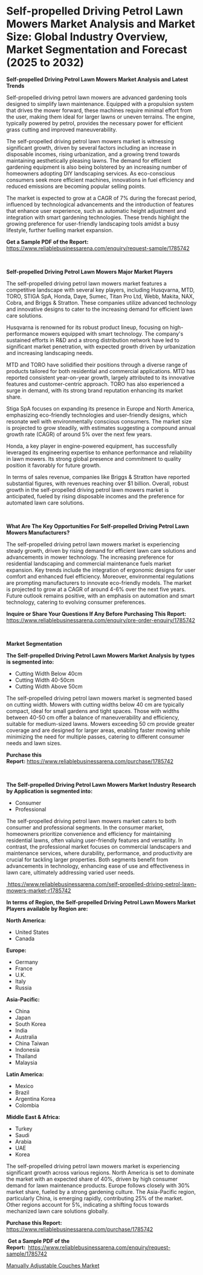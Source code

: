 <p><h1>Self-propelled Driving Petrol Lawn Mowers Market Analysis and Market Size: Global Industry Overview, Market Segmentation and Forecast (2025 to 2032)</h1></p><p><strong>Self-propelled Driving Petrol Lawn Mowers Market Analysis and Latest Trends</strong></p>
<p><p>Self-propelled driving petrol lawn mowers are advanced gardening tools designed to simplify lawn maintenance. Equipped with a propulsion system that drives the mower forward, these machines require minimal effort from the user, making them ideal for larger lawns or uneven terrains. The engine, typically powered by petrol, provides the necessary power for efficient grass cutting and improved maneuverability.</p><p>The self-propelled driving petrol lawn mowers market is witnessing significant growth, driven by several factors including an increase in disposable incomes, rising urbanization, and a growing trend towards maintaining aesthetically pleasing lawns. The demand for efficient gardening equipment is also being bolstered by an increasing number of homeowners adopting DIY landscaping services. As eco-conscious consumers seek more efficient machines, innovations in fuel efficiency and reduced emissions are becoming popular selling points.</p><p>The market is expected to grow at a CAGR of 7% during the forecast period, influenced by technological advancements and the introduction of features that enhance user experience, such as automatic height adjustment and integration with smart gardening technologies. These trends highlight the growing preference for user-friendly landscaping tools amidst a busy lifestyle, further fuelling market expansion.</p></p>
<p><strong>Get a Sample PDF of the Report:&nbsp;</strong> <a href="https://www.reliablebusinessarena.com/enquiry/request-sample/1785742?utm_campaign=2928&utm_medium=2&utm_source=Github&utm_content=ia&utm_term=25032025&utm_id=self-propelled-driving-petrol-lawn-mowers">https://www.reliablebusinessarena.com/enquiry/request-sample/1785742</a></p>
<p>&nbsp;</p>
<p><strong>Self-propelled Driving Petrol Lawn Mowers Major Market Players</strong></p>
<p><p>The self-propelled driving petrol lawn mowers market features a competitive landscape with several key players, including Husqvarna, MTD, TORO, STIGA SpA, Honda, Daye, Sumec, Titan Pro Ltd, Webb, Makita, NAX, Cobra, and Briggs & Stratton. These companies utilize advanced technology and innovative designs to cater to the increasing demand for efficient lawn care solutions.</p><p>Husqvarna is renowned for its robust product lineup, focusing on high-performance mowers equipped with smart technology. The company's sustained efforts in R&D and a strong distribution network have led to significant market penetration, with expected growth driven by urbanization and increasing landscaping needs.</p><p>MTD and TORO have solidified their positions through a diverse range of products tailored for both residential and commercial applications. MTD has reported consistent year-on-year growth, largely attributed to its innovative features and customer-centric approach. TORO has also experienced a surge in demand, with its strong brand reputation enhancing its market share.</p><p>Stiga SpA focuses on expanding its presence in Europe and North America, emphasizing eco-friendly technologies and user-friendly designs, which resonate well with environmentally conscious consumers. The market size is projected to grow steadily, with estimates suggesting a compound annual growth rate (CAGR) of around 5% over the next few years.</p><p>Honda, a key player in engine-powered equipment, has successfully leveraged its engineering expertise to enhance performance and reliability in lawn mowers. Its strong global presence and commitment to quality position it favorably for future growth.</p><p>In terms of sales revenue, companies like Briggs & Stratton have reported substantial figures, with revenues reaching over $1 billion. Overall, robust growth in the self-propelled driving petrol lawn mowers market is anticipated, fueled by rising disposable incomes and the preference for automated lawn care solutions.</p></p>
<p>&nbsp;</p>
<p><strong>What Are The Key Opportunities For Self-propelled Driving Petrol Lawn Mowers Manufacturers?</strong></p>
<p><p>The self-propelled driving petrol lawn mowers market is experiencing steady growth, driven by rising demand for efficient lawn care solutions and advancements in mower technology. The increasing preference for residential landscaping and commercial maintenance fuels market expansion. Key trends include the integration of ergonomic designs for user comfort and enhanced fuel efficiency. Moreover, environmental regulations are prompting manufacturers to innovate eco-friendly models. The market is projected to grow at a CAGR of around 4-6% over the next five years. Future outlook remains positive, with an emphasis on automation and smart technology, catering to evolving consumer preferences.</p></p>
<p><strong>Inquire or Share Your Questions If Any Before Purchasing This Report:</strong> <a href="https://www.reliablebusinessarena.com/enquiry/pre-order-enquiry/1785742?utm_campaign=2928&utm_medium=2&utm_source=Github&utm_content=ia&utm_term=25032025&utm_id=self-propelled-driving-petrol-lawn-mowers">https://www.reliablebusinessarena.com/enquiry/pre-order-enquiry/1785742</a></p>
<p>&nbsp;</p>
<p><strong>Market Segmentation</strong></p>
<p><strong>The Self-propelled Driving Petrol Lawn Mowers Market Analysis by types is segmented into:</strong></p>
<p><ul><li>Cutting Width Below 40cm</li><li>Cutting Width 40-50cm</li><li>Cutting Width Above 50cm</li></ul></p>
<p><p>The self-propelled driving petrol lawn mowers market is segmented based on cutting width. Mowers with cutting widths below 40 cm are typically compact, ideal for small gardens and tight spaces. Those with widths between 40-50 cm offer a balance of maneuverability and efficiency, suitable for medium-sized lawns. Mowers exceeding 50 cm provide greater coverage and are designed for larger areas, enabling faster mowing while minimizing the need for multiple passes, catering to different consumer needs and lawn sizes.</p></p>
<p><strong>Purchase this Report:&nbsp;</strong><a href="https://www.reliablebusinessarena.com/purchase/1785742?utm_campaign=2928&utm_medium=2&utm_source=Github&utm_content=ia&utm_term=25032025&utm_id=self-propelled-driving-petrol-lawn-mowers">https://www.reliablebusinessarena.com/purchase/1785742</a></p>
<p>&nbsp;</p>
<p><strong>The Self-propelled Driving Petrol Lawn Mowers Market Industry Research by Application is segmented into:</strong></p>
<p><ul><li>Consumer</li><li>Professional</li></ul></p>
<p><p>The self-propelled driving petrol lawn mowers market caters to both consumer and professional segments. In the consumer market, homeowners prioritize convenience and efficiency for maintaining residential lawns, often valuing user-friendly features and versatility. In contrast, the professional market focuses on commercial landscapers and maintenance services, where durability, performance, and productivity are crucial for tackling larger properties. Both segments benefit from advancements in technology, enhancing ease of use and effectiveness in lawn care, ultimately addressing varied user needs.</p></p>
<p><a href="https://www.reliablebusinessarena.com/self-propelled-driving-petrol-lawn-mowers-market-r1785742?utm_campaign=2928&utm_medium=2&utm_source=Github&utm_content=ia&utm_term=25032025&utm_id=self-propelled-driving-petrol-lawn-mowers">&nbsp;https://www.reliablebusinessarena.com/self-propelled-driving-petrol-lawn-mowers-market-r1785742</a></p>
<p><strong>In terms of Region, the Self-propelled Driving Petrol Lawn Mowers Market Players available by Region are:</strong></p>
<p>
    <p> <strong> North America: </strong>
        <ul>
            <li>United States</li>
            <li>Canada</li>
        </ul>
        </p> 
    <p> <strong> Europe: </strong>
        <ul>
            <li>Germany</li>
            <li>France</li>
            <li>U.K.</li>
            <li>Italy</li>
            <li>Russia</li>
        </ul>
        </p> 
    <p> <strong> Asia-Pacific: </strong>
        <ul>
            <li>China</li>
            <li>Japan</li>
            <li>South Korea</li>
            <li>India</li>
            <li>Australia</li>
            <li>China Taiwan</li>
            <li>Indonesia</li>
            <li>Thailand</li>
            <li>Malaysia</li>
        </ul>
        </p> 
    <p> <strong> Latin America: </strong>
        <ul>
            <li>Mexico</li>
            <li>Brazil</li>
            <li>Argentina Korea</li>
            <li>Colombia</li>
        </ul>
        </p> 
    <p> <strong> Middle East & Africa: </strong>
        <ul>
            <li>Turkey</li>
            <li>Saudi</li>
            <li>Arabia</li>
            <li>UAE</li>
            <li>Korea</li>
        </ul>
    </p>
    </p>
<p><p>The self-propelled driving petrol lawn mowers market is experiencing significant growth across various regions. North America is set to dominate the market with an expected share of 40%, driven by high consumer demand for lawn maintenance products. Europe follows closely with 30% market share, fueled by a strong gardening culture. The Asia-Pacific region, particularly China, is emerging rapidly, contributing 25% of the market. Other regions account for 5%, indicating a shifting focus towards mechanized lawn care solutions globally.</p></p>
<p><strong>Purchase this Report: </strong><a href="https://www.reliablebusinessarena.com/purchase/1785742?utm_campaign=2928&utm_medium=2&utm_source=Github&utm_content=ia&utm_term=25032025&utm_id=self-propelled-driving-petrol-lawn-mowers">https://www.reliablebusinessarena.com/purchase/1785742</a></p>
<p>&nbsp;<strong>Get a Sample PDF of the Report:&nbsp;&nbsp;</strong><a href="https://www.reliablebusinessarena.com/enquiry/request-sample/1785742?utm_campaign=2928&utm_medium=2&utm_source=Github&utm_content=ia&utm_term=25032025&utm_id=self-propelled-driving-petrol-lawn-mowers">https://www.reliablebusinessarena.com/enquiry/request-sample/1785742</a></p>
<p><strong></strong></p>
<p><p><a href="https://github.com/carendesrochers299/Market-Research-Report-List-1/blob/main/manually-adjustable-couches-market.md?utm_campaign=2928&utm_medium=2&utm_source=Github&utm_content=ia&utm_term=25032025&utm_id=self-propelled-driving-petrol-lawn-mowers">Manually Adjustable Couches Market</a></p></p>